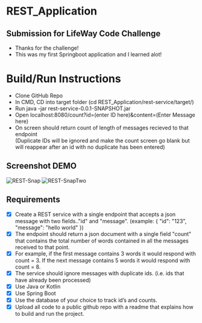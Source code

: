 # REST_Application
## Submission for LifeWay Code Challenge
- Thanks for the challenge!
- This was my first Springboot application and I learned alot!

# Build/Run Instructions
- Clone GitHub Repo
- In CMD, CD into target folder (cd REST_Application/rest-service/target/)
- Run java -jar rest-service-0.0.1-SNAPSHOT.jar
- Open localhost:8080/count?id=(enter ID here)&content=(Enter Message here)
- On screen should return count of length of messages recieved to that endpoint  
(Duplicate IDs will be ignored and make the count screen go blank but will reappear after an id with no duplicate has been entered)

## Screenshot DEMO
![REST-Snap](https://user-images.githubusercontent.com/42743832/121051522-86bd5700-c787-11eb-8d73-c53cf77bb5b5.PNG)
![REST-SnapTwo](https://user-images.githubusercontent.com/42743832/121051524-8755ed80-c787-11eb-845f-85dce4177115.PNG)

## Requirements
- [x] Create a REST service with a single endpoint that accepts a json message with two fields.."id" and "message". (example: { "id": "123", "message": "hello world" })
- [x] The endpoint should return a json document with a single field "count" that contains the total number of words contained in all the messages received to that point.
- [x] For example, if the first message contains 3 words it would respond with count = 3. If the next message contains 5 words it would respond with count = 8.
- [x] The service should ignore messages with duplicate ids. (i.e. ids that have already been processed)
- [x] Use Java or Kotlin
- [x] Use Spring Boot
- [x] Use the database of your choice to track id’s and counts.
- [x] Upload all code to a public github repo with a readme that explains how to build and run the project.
